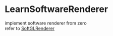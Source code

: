 # LearnSoftwareRenderer
implement software renderer from zero   
refer to [SoftGLRenderer](https://github.com/keith2018/SoftGLRender)
